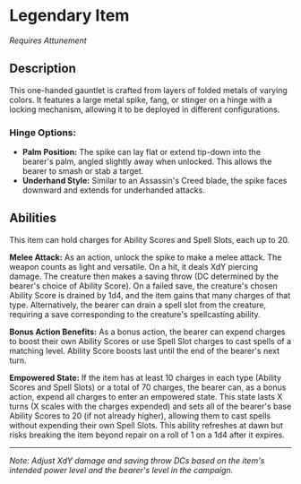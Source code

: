# Legendary Item
*Requires Attunement*

## Description
This one-handed gauntlet is crafted from layers of folded metals of varying colors. It features a large metal spike, fang, or stinger on a hinge with a locking mechanism, allowing it to be deployed in different configurations.

### Hinge Options:
- **Palm Position:** The spike can lay flat or extend tip-down into the bearer's palm, angled slightly away when unlocked. This allows the bearer to smash or stab a target.
- **Underhand Style:** Similar to an Assassin's Creed blade, the spike faces downward and extends for underhanded attacks.

## Abilities
This item can hold charges for Ability Scores and Spell Slots, each up to 20.

**Melee Attack:** As an action, unlock the spike to make a melee attack. The weapon counts as light and versatile. On a hit, it deals XdY piercing damage. The creature then makes a saving throw (DC determined by the bearer's choice of Ability Score). On a failed save, the creature's chosen Ability Score is drained by 1d4, and the item gains that many charges of that type. Alternatively, the bearer can drain a spell slot from the creature, requiring a save corresponding to the creature's spellcasting ability.

**Bonus Action Benefits:** As a bonus action, the bearer can expend charges to boost their own Ability Scores or use Spell Slot charges to cast spells of a matching level. Ability Score boosts last until the end of the bearer's next turn.

**Empowered State:** If the item has at least 10 charges in each type (Ability Scores and Spell Slots) or a total of 70 charges, the bearer can, as a bonus action, expend all charges to enter an empowered state. This state lasts X turns (X scales with the charges expended) and sets all of the bearer's base Ability Scores to 20 (if not already higher), allowing them to cast spells without expending their own Spell Slots. This ability refreshes at dawn but risks breaking the item beyond repair on a roll of 1 on a 1d4 after it expires.

---

*Note: Adjust XdY damage and saving throw DCs based on the item's intended power level and the bearer's level in the campaign.*
